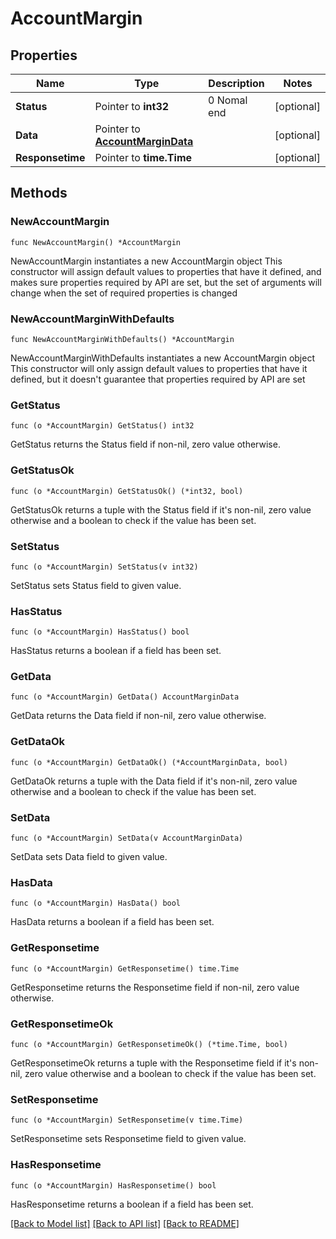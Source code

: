 # AccountMargin

## Properties

Name | Type | Description | Notes
------------ | ------------- | ------------- | -------------
**Status** | Pointer to **int32** | 0 Nomal end | [optional] 
**Data** | Pointer to [**AccountMarginData**](AccountMarginData.md) |  | [optional] 
**Responsetime** | Pointer to **time.Time** |  | [optional] 

## Methods

### NewAccountMargin

`func NewAccountMargin() *AccountMargin`

NewAccountMargin instantiates a new AccountMargin object
This constructor will assign default values to properties that have it defined,
and makes sure properties required by API are set, but the set of arguments
will change when the set of required properties is changed

### NewAccountMarginWithDefaults

`func NewAccountMarginWithDefaults() *AccountMargin`

NewAccountMarginWithDefaults instantiates a new AccountMargin object
This constructor will only assign default values to properties that have it defined,
but it doesn't guarantee that properties required by API are set

### GetStatus

`func (o *AccountMargin) GetStatus() int32`

GetStatus returns the Status field if non-nil, zero value otherwise.

### GetStatusOk

`func (o *AccountMargin) GetStatusOk() (*int32, bool)`

GetStatusOk returns a tuple with the Status field if it's non-nil, zero value otherwise
and a boolean to check if the value has been set.

### SetStatus

`func (o *AccountMargin) SetStatus(v int32)`

SetStatus sets Status field to given value.

### HasStatus

`func (o *AccountMargin) HasStatus() bool`

HasStatus returns a boolean if a field has been set.

### GetData

`func (o *AccountMargin) GetData() AccountMarginData`

GetData returns the Data field if non-nil, zero value otherwise.

### GetDataOk

`func (o *AccountMargin) GetDataOk() (*AccountMarginData, bool)`

GetDataOk returns a tuple with the Data field if it's non-nil, zero value otherwise
and a boolean to check if the value has been set.

### SetData

`func (o *AccountMargin) SetData(v AccountMarginData)`

SetData sets Data field to given value.

### HasData

`func (o *AccountMargin) HasData() bool`

HasData returns a boolean if a field has been set.

### GetResponsetime

`func (o *AccountMargin) GetResponsetime() time.Time`

GetResponsetime returns the Responsetime field if non-nil, zero value otherwise.

### GetResponsetimeOk

`func (o *AccountMargin) GetResponsetimeOk() (*time.Time, bool)`

GetResponsetimeOk returns a tuple with the Responsetime field if it's non-nil, zero value otherwise
and a boolean to check if the value has been set.

### SetResponsetime

`func (o *AccountMargin) SetResponsetime(v time.Time)`

SetResponsetime sets Responsetime field to given value.

### HasResponsetime

`func (o *AccountMargin) HasResponsetime() bool`

HasResponsetime returns a boolean if a field has been set.


[[Back to Model list]](../README.md#documentation-for-models) [[Back to API list]](../README.md#documentation-for-api-endpoints) [[Back to README]](../README.md)


